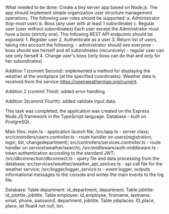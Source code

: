 What needed to be done:
    Create a tiny server app based on Node.js.
    The app should implement simple organization user structure management operations.
    The following user roles should be supported:
    a. Administrator (top-most user)
    b. Boss (any user with at least 1 subordinate)
    c. Regular user (user without subordinates)
    Each user except the Administrator must have a boss (strictly one).
    The following REST API endpoints should be exposed:
    1. Register user
    2. Authenticate as a user
    3. Return list of users, taking into account the following:
    - administrator should see everyone
    - boss should see herself and all subordinates (recursively)
    - regular user can see only herself
    4. Change user's boss (only boss can do that and only for her subordinates)

Addition 1 (commit Second): implemented a method for displaying the weather at the workplace (at the specified coordinates). Weather data is received from the service https://openweathermap.org/current.

Addition 2 (commit Third): added error handling.

Addition 3(commit Fourth): added validate input data. 

This task was completed, the application was created on the Express Node.JS framework in the TypeScript language. Database - built on PostgreSQL

Main files:
main.ts - application launch file;
/src/app.ts -  server class;
src/controllers/users.controller.ts - route handler on users(registration, login, list, changedepartment);
src/controllers/services.controller.ts - route handler on service(weather/search);
/src/midlleware/auth.middleware.ts - token authentication according to the standard JWT;
/src/dbconnection/dbconnect.ts - query file and data processing from the database;
src/services/weather/weather_api_sevices.ts - api call file for the weather service;
/src/logger/logger_service.ts -  event logger, outputs informational messages to the console and writes the main events to the log file.

Database:
Table department: id_department, department.
Table jobtitle: id_jobtitle, jobtitle.
Table employee: id_employee, firstname, lastname, email, phone, password, department, jobtitle.
Table jobplaces: ID_place, place, lat float4 not null, lon.





